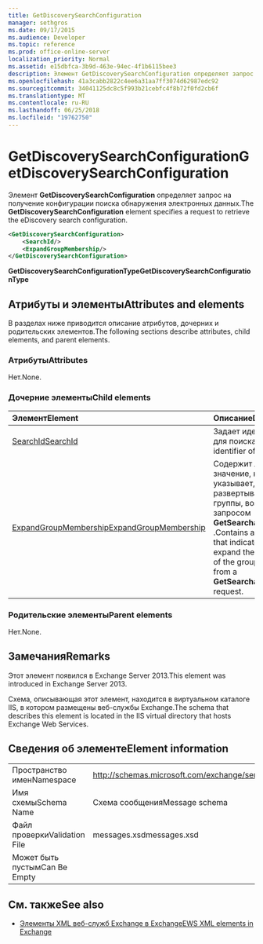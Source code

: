 ```yaml
---
title: GetDiscoverySearchConfiguration
manager: sethgros
ms.date: 09/17/2015
ms.audience: Developer
ms.topic: reference
ms.prod: office-online-server
localization_priority: Normal
ms.assetid: e15dbfca-3b9d-463e-94ec-4f1b6115bee3
description: Элемент GetDiscoverySearchConfiguration определяет запрос на получение конфигурации поиска обнаружения электронных данных.
ms.openlocfilehash: 41a3cabb2822c4ee6a31aa7ff3074d62987edc92
ms.sourcegitcommit: 34041125dc8c5f993b21cebfc4f8b72f0fd2cb6f
ms.translationtype: MT
ms.contentlocale: ru-RU
ms.lasthandoff: 06/25/2018
ms.locfileid: "19762750"
---
```

# <a name="getdiscoverysearchconfiguration"></a><span data-ttu-id="28466-103">GetDiscoverySearchConfiguration</span><span class="sxs-lookup"><span data-stu-id="28466-103">GetDiscoverySearchConfiguration</span></span>

<span data-ttu-id="28466-104">Элемент **GetDiscoverySearchConfiguration** определяет запрос на получение конфигурации поиска обнаружения электронных данных.</span><span class="sxs-lookup"><span data-stu-id="28466-104">The **GetDiscoverySearchConfiguration** element specifies a request to retrieve the eDiscovery search configuration.</span></span> 
  
```XML
<GetDiscoverySearchConfiguration>
    <SearchId/>
    <ExpandGroupMembership/>
</GetDiscoverySearchConfiguration>
```

 <span data-ttu-id="28466-105">**GetDiscoverySearchConfigurationType**</span><span class="sxs-lookup"><span data-stu-id="28466-105">**GetDiscoverySearchConfigurationType**</span></span>
## <a name="attributes-and-elements"></a><span data-ttu-id="28466-106">Атрибуты и элементы</span><span class="sxs-lookup"><span data-stu-id="28466-106">Attributes and elements</span></span>

<span data-ttu-id="28466-107">В разделах ниже приводится описание атрибутов, дочерних и родительских элементов.</span><span class="sxs-lookup"><span data-stu-id="28466-107">The following sections describe attributes, child elements, and parent elements.</span></span>
  
### <a name="attributes"></a><span data-ttu-id="28466-108">Атрибуты</span><span class="sxs-lookup"><span data-stu-id="28466-108">Attributes</span></span>

<span data-ttu-id="28466-109">Нет.</span><span class="sxs-lookup"><span data-stu-id="28466-109">None.</span></span>
  
### <a name="child-elements"></a><span data-ttu-id="28466-110">Дочерние элементы</span><span class="sxs-lookup"><span data-stu-id="28466-110">Child elements</span></span>

|<span data-ttu-id="28466-111">**Элемент**</span><span class="sxs-lookup"><span data-stu-id="28466-111">**Element**</span></span>|<span data-ttu-id="28466-112">**Описание**</span><span class="sxs-lookup"><span data-stu-id="28466-112">**Description**</span></span>|
|:-----|:-----|
|[<span data-ttu-id="28466-113">SearchId</span><span class="sxs-lookup"><span data-stu-id="28466-113">SearchId</span></span>](searchid.md) <br/> |<span data-ttu-id="28466-114">Задает идентификатор для поиска.</span><span class="sxs-lookup"><span data-stu-id="28466-114">Specifies the identifier of the search.</span></span>  <br/> |
|[<span data-ttu-id="28466-115">ExpandGroupMembership</span><span class="sxs-lookup"><span data-stu-id="28466-115">ExpandGroupMembership</span></span>](expandgroupmembership.md) <br/> |<span data-ttu-id="28466-116">Содержит логическое значение, которое указывает, следует ли развертывать членов группы, возвращаемый запросом **GetSearchableMailboxes** .</span><span class="sxs-lookup"><span data-stu-id="28466-116">Contains a Boolean value that indicates whether to expand the membership of the group returned from a **GetSearchableMailboxes** request.</span></span>  <br/> |
   
### <a name="parent-elements"></a><span data-ttu-id="28466-117">Родительские элементы</span><span class="sxs-lookup"><span data-stu-id="28466-117">Parent elements</span></span>

<span data-ttu-id="28466-118">Нет.</span><span class="sxs-lookup"><span data-stu-id="28466-118">None.</span></span>
  
## <a name="remarks"></a><span data-ttu-id="28466-119">Замечания</span><span class="sxs-lookup"><span data-stu-id="28466-119">Remarks</span></span>

<span data-ttu-id="28466-120">Этот элемент появился в Exchange Server 2013.</span><span class="sxs-lookup"><span data-stu-id="28466-120">This element was introduced in Exchange Server 2013.</span></span>
  
<span data-ttu-id="28466-121">Схема, описывающая этот элемент, находится в виртуальном каталоге IIS, в котором размещены веб-службы Exchange.</span><span class="sxs-lookup"><span data-stu-id="28466-121">The schema that describes this element is located in the IIS virtual directory that hosts Exchange Web Services.</span></span>
  
## <a name="element-information"></a><span data-ttu-id="28466-122">Сведения об элементе</span><span class="sxs-lookup"><span data-stu-id="28466-122">Element information</span></span>

|||
|:-----|:-----|
|<span data-ttu-id="28466-123">Пространство имен</span><span class="sxs-lookup"><span data-stu-id="28466-123">Namespace</span></span>  <br/> |http://schemas.microsoft.com/exchange/services/2006/messages  <br/> |
|<span data-ttu-id="28466-124">Имя схемы</span><span class="sxs-lookup"><span data-stu-id="28466-124">Schema Name</span></span>  <br/> |<span data-ttu-id="28466-125">Схема сообщения</span><span class="sxs-lookup"><span data-stu-id="28466-125">Message schema</span></span>  <br/> |
|<span data-ttu-id="28466-126">Файл проверки</span><span class="sxs-lookup"><span data-stu-id="28466-126">Validation File</span></span>  <br/> |<span data-ttu-id="28466-127">messages.xsd</span><span class="sxs-lookup"><span data-stu-id="28466-127">messages.xsd</span></span>  <br/> |
|<span data-ttu-id="28466-128">Может быть пустым</span><span class="sxs-lookup"><span data-stu-id="28466-128">Can Be Empty</span></span>  <br/> ||
   
## <a name="see-also"></a><span data-ttu-id="28466-129">См. также</span><span class="sxs-lookup"><span data-stu-id="28466-129">See also</span></span>



- [<span data-ttu-id="28466-130">Элементы XML веб-служб Exchange в Exchange</span><span class="sxs-lookup"><span data-stu-id="28466-130">EWS XML elements in Exchange</span></span>](ews-xml-elements-in-exchange.md)

